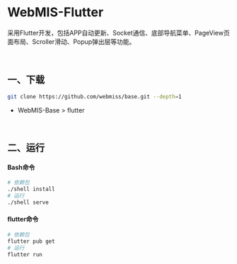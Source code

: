# WebMIS-Flutter
采用Flutter开发，包括APP自动更新、Socket通信、底部导航菜单、PageView页面布局、Scroller滑动、Popup弹出层等功能。

<br/>

## 一、下载
```bash
git clone https://github.com/webmiss/base.git --depth=1
```
- WebMIS-Base > flutter

<br/>

## 二、运行
#### Bash命令
```bash
# 依赖包
./shell install
# 运行
./shell serve
```

#### flutter命令
```bash
# 依赖包
flutter pub get
# 运行
flutter run
```

<br/><br/>